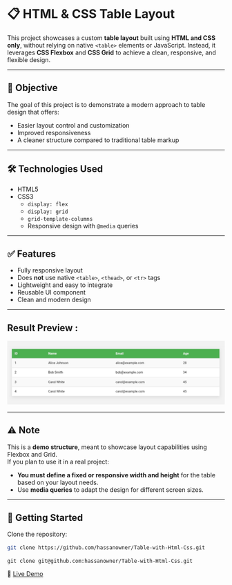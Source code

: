 # 📋 HTML & CSS Table Layout

This project showcases a custom **table layout** built using **HTML and CSS only**, without relying on native `<table>` elements or JavaScript. Instead, it leverages **CSS Flexbox** and **CSS Grid** to achieve a clean, responsive, and flexible design.

---

## 🎯 Objective

The goal of this project is to demonstrate a modern approach to table design that offers:

- Easier layout control and customization
- Improved responsiveness
- A cleaner structure compared to traditional table markup

---

## 🛠️ Technologies Used

- HTML5
- CSS3
  - `display: flex`
  - `display: grid`
  - `grid-template-columns`
  - Responsive design with `@media` queries

---

## ✅ Features

- Fully responsive layout
- Does **not** use native `<table>`, `<thead>`, or `<tr>` tags
- Lightweight and easy to integrate
- Reusable UI component
- Clean and modern design

---
## Result Preview :

![Table Project Result](view-result.png)

---
## ⚠️ Note

This is a **demo structure**, meant to showcase layout capabilities using Flexbox and Grid.  
If you plan to use it in a real project:

- **You must define a fixed or responsive width and height** for the table based on your layout needs.
- Use **media queries** to adapt the design for different screen sizes.

---

## 🚀 Getting Started

Clone the repository:

```bash
git clone https://github.com/hassanowner/Table-with-Html-Css.git
```
```
git clone git@github.com:hassanowner/Table-with-Html-Css.git
```
🔗 [Live Demo]([https://hassanowner.github.io/Table-with-Html-Css/](https://hassanowner.github.io/modern-HTML-Table-Design/))

